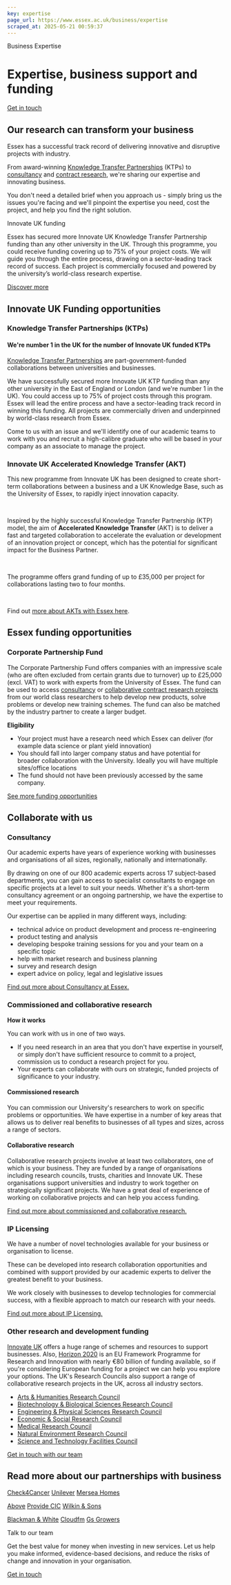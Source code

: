 ```yaml
---
key: expertise
page_url: https://www.essex.ac.uk/business/expertise
scraped_at: 2025-05-21 00:59:37
---
```


Business Expertise

# Expertise, business support and funding

[Get in touch](https://www.essex.ac.uk/forms/sign-up-to-hear-more-from-business-at-essex)

## Our research can transform your business

Essex has a successful track record of delivering innovative and disruptive projects with industry.

From award-winning [Knowledge Transfer Partnerships](https://www.essex.ac.uk/business/expertise/knowledge-transfer-partnerships) (KTPs) to [consultancy](https://www.essex.ac.uk/business/expertise/commissioned-and-collaborative-research-projects/consultancy) and [contract research](https://www.essex.ac.uk/business/expertise/commissioned-and-collaborative-research-projects), we're sharing our expertise and innovating business.

You don't need a detailed brief when you approach us - simply bring us the issues you're facing and we'll pinpoint the expertise you need, cost the project, and help you find the right solution.

Innovate UK funding

Essex has secured more Innovate UK Knowledge Transfer Partnership funding than any other university in the UK. Through this programme, you could receive funding covering up to 75% of your project costs. We will guide you through the entire process, drawing on a sector-leading track record of success. Each project is commercially focused and powered by the university’s world-class research expertise.

[Discover more](https://www.essex.ac.uk/business/expertise/knowledge-transfer-partnerships)

## Innovate UK Funding opportunities

### Knowledge Transfer Partnerships (KTPs)

#### We're number 1 in the UK for the number of Innovate UK funded KTPs

[Knowledge Transfer Partnerships](https://www.essex.ac.uk/business/expertise/knowledge-transfer-partnerships) are part-government-funded collaborations between universities and businesses.

We have successfully secured more Innovate UK KTP funding than any other university in the East of England or London (and we're number 1 in the UK). You could access up to 75% of project costs through this program. Essex will lead the entire process and have a sector-leading track record in winning this funding. All projects are commercially driven and underpinned by world-class research from Essex.

Come to us with an issue and we'll identify one of our academic teams to work with you and recruit a high-calibre graduate who will be based in your company as an associate to manage the project.

### Innovate UK Accelerated Knowledge Transfer (AKT)

This new programme from Innovate UK has been designed to create short-term collaborations between a business and a UK Knowledge Base, such as the University of Essex, to rapidly inject innovation capacity.

 

Inspired by the highly successful Knowledge Transfer Partnership (KTP) model, the aim of **Accelerated Knowledge Transfer** (AKT) is to deliver a fast and targeted collaboration to accelerate the evaluation or development of an innovation project or concept, which has the potential for significant impact for the Business Partner.

 

The programme offers grand funding of up to £35,000 per project for collaborations lasting two to four months.

 

Find out [more about AKTs with Essex here](https://www.essex.ac.uk/business/expertise/funding-opportunities/accelerated-knowledge-transfer).

## Essex funding opportunities

### Corporate Partnership Fund

The Corporate Partnership Fund offers companies with an impressive scale (who are often excluded from certain grants due to turnover) up to £25,000 (excl. VAT) to work with experts from the University of Essex. The fund can be used to access [consultancy](https://www.essex.ac.uk/business/expertise/commissioned-and-collaborative-research-projects/consultancy) or [collaborative contract research projects](https://www.essex.ac.uk/business/expertise/commissioned-and-collaborative-research-projects) from our world class researchers to help develop new products, solve problems or develop new training schemes. The fund can also be matched by the industry partner to create a larger budget.

**Eligibility**

* Your project must have a research need which Essex can deliver (for example data science or plant yield innovation)
* You should fall into larger company status and have potential for broader collaboration with the University. Ideally you will have multiple sites/office locations
* The fund should not have been previously accessed by the same company.

[See more funding opportunities](https://www.essex.ac.uk/business/expertise/funding-opportunities)

## Collaborate with us

### Consultancy

Our academic experts have years of experience working with businesses and organisations of all sizes, regionally, nationally and internationally.

By drawing on one of our 800 academic experts across 17 subject-based departments, you can gain access to specialist consultants to engage on specific projects at a level to suit your needs. Whether it's a short-term consultancy agreement or an ongoing partnership, we have the expertise to meet your requirements.

Our expertise can be applied in many different ways, including:

* technical advice on product development and process re-engineering
* product testing and analysis
* developing bespoke training sessions for you and your team on a specific topic
* help with market research and business planning
* survey and research design
* expert advice on policy, legal and legislative issues

[Find out more about Consultancy at Essex.](https://www.essex.ac.uk/business/expertise/commissioned-and-collaborative-research-projects/consultancy)

### Commissioned and collaborative research

**How it works**

You can work with us in one of two ways.

* If you need research in an area that you don't have expertise in yourself, or simply don't have sufficient resource to commit to a project, commission us to conduct a research project for you.
* Your experts can collaborate with ours on strategic, funded projects of significance to your industry.

#### Commissioned research

You can commission our University's researchers to work on specific problems or opportunities. We have expertise in a number of key areas that allows us to deliver real benefits to businesses of all types and sizes, across a range of sectors.

#### Collaborative research

Collaborative research projects involve at least two collaborators, one of which is your business. They are funded by a range of organisations including research councils, trusts, charities and Innovate UK. These organisations support universities and industry to work together on strategically significant projects. We have a great deal of experience of working on collaborative projects and can help you access funding.

[Find out more about commissioned and collaborative research.](https://www.essex.ac.uk/business/expertise/commissioned-and-collaborative-research-projects)

### IP Licensing

We have a number of novel technologies available for your business or organisation to license.

These can be developed into research collaboration opportunities and combined with support provided by our academic experts to deliver the greatest benefit to your business.

We work closely with businesses to develop technologies for commercial success, with a flexible approach to match our research with your needs.

[Find out more about IP Licensing.](https://www.essex.ac.uk/business/expertise/commissioned-and-collaborative-research-projects/ip-licensing)

### Other research and development funding

[Innovate UK](https://www.innovateuk.org/funding-support) offers a huge range of schemes and resources to support businesses. Also, [Horizon 2020](http://ec.europa.eu/programmes/horizon2020/en/h2020-sections) is an EU Framework Programme for Research and Innovation with nearly €80 billion of funding available, so if you're considering European funding for a project we can help you explore your options. The UK's Research Councils also support a range of collaborative research projects in the UK, across all industry sectors.

* [Arts & Humanities Research Council](http://www.ahrc.ac.uk/funding/opportunities/current/)
* [Biotechnology & Biological Sciences Research Council](http://www.bbsrc.ac.uk/funding/funding-index.aspx)
* [Engineering & Physical Sciences Research Council](http://www.epsrc.ac.uk/)
* [Economic & Social Research Council](http://www.esrc.ac.uk/funding-and-guidance/funding-opportunities/)
* [Medical Research Council](http://www.mrc.ac.uk/Fundingopportunities/index.htm)
* [Natural Environment Research Council](http://www.nerc.ac.uk/funding/)
* [Science and Technology Facilities Council](http://www.stfc.ac.uk/)

[Get in touch with our team](https://www.essex.ac.uk/forms/sign-up-to-hear-more-from-business-at-essex)

## Read more about our partnerships with business

[Check4Cancer](https://www.essex.ac.uk/business/expertise/case-studies/check4cancer)
[Unilever](https://www.essex.ac.uk/business/expertise/case-studies/unilever)
[Mersea Homes](https://www.essex.ac.uk/business/expertise/case-studies/mersea-homes)

[Above](https://www.essex.ac.uk/business/expertise/case-studies/above)
[Provide CIC](https://www.essex.ac.uk/business/expertise/case-studies/provide)
[Wilkin & Sons](https://www.essex.ac.uk/business/expertise/case-studies/wilkin-%2C-a-%2C-sons)

[Blackman & White](https://www.essex.ac.uk/business/expertise/case-studies/blackman-%2C-a-%2C-white)
[Cloudfm](https://www.essex.ac.uk/business/expertise/case-studies/cloudfm)
[Gs Growers](https://www.essex.ac.uk/business/expertise/case-studies/gs-growers)

Talk to our team

Get the best value for money when investing in new services. Let us help you make informed, evidence-based decisions, and reduce the risks of change and innovation in your organisation.

[Get in touch](https://www.essex.ac.uk/forms/sign-up-to-hear-more-from-business-at-essex)